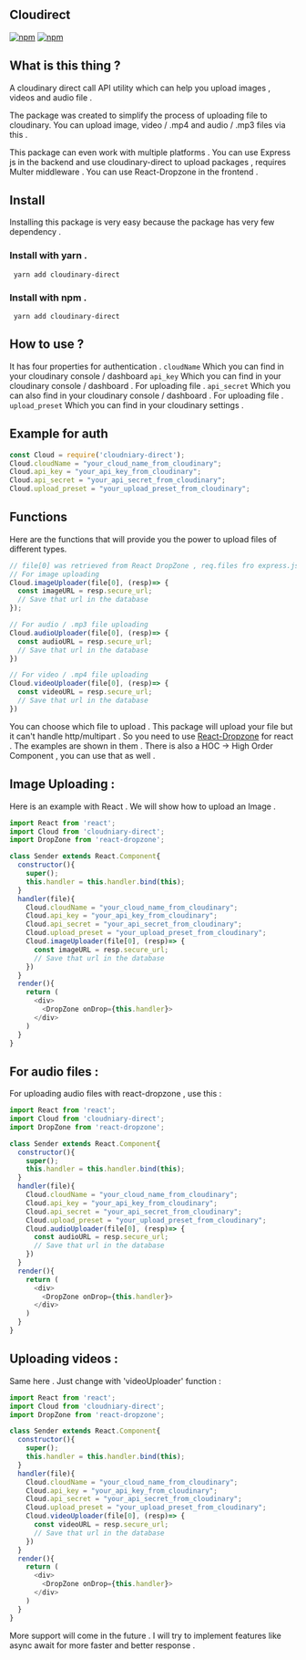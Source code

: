 ## Cloudirect
[![npm](https://img.shields.io/npm/v/npm.svg)]() [![npm](https://img.shields.io/npm/l/express.svg)]()

## What is this thing ?
A cloudinary direct call API utility which can help you upload images , videos and audio file .

The package was created to simplify the process of uploading file to cloudinary. You can upload image, video / .mp4 and audio / .mp3 files via this .

This package can even work with multiple platforms . You can use Express js in the backend and use cloudinary-direct to upload packages , requires Multer middleware . You can use React-Dropzone in the frontend .

## Install
Installing this package is very easy because the package has very few dependency .
### Install with yarn .
<code> yarn add cloudinary-direct </code>
### Install with npm .
<code> yarn add cloudinary-direct </code>

## How to use ?

It has four properties for authentication .
<code>cloudName</code> Which you can find in your cloudinary console / dashboard
<code>api_key</code> Which you can find in your cloudinary console / dashboard . For uploading file .
<code>api_secret</code> Which you can also find in your cloudinary console / dashboard . For uploading file .
<code>upload_preset</code> Which you can find in your cloudinary settings .

## Example for auth
```javascript
const Cloud = require('cloudniary-direct');
Cloud.cloudName = "your_cloud_name_from_cloudinary";
Cloud.api_key = "your_api_key_from_cloudinary";
Cloud.api_secret = "your_api_secret_from_cloudinary";
Cloud.upload_preset = "your_upload_preset_from_cloudinary";
```

## Functions
Here are the functions that will provide you the power to upload files of different types.
```javascript
// file[0] was retrieved from React DropZone , req.files fro express.js
// For image uploading
Cloud.imageUploader(file[0], (resp)=> {
  const imageURL = resp.secure_url;
  // Save that url in the database
});

// For audio / .mp3 file uploading
Cloud.audioUploader(file[0], (resp)=> {
  const audioURL = resp.secure_url;
  // Save that url in the database
})

// For video / .mp4 file uploading
Cloud.videoUploader(file[0], (resp)=> {
  const videoURL = resp.secure_url;
  // Save that url in the database
})
```

You can choose which file to upload . This package will upload your file but it can't handle http/multipart . So you need to use [React-Dropzone](https://react-dropzone.js.org) for react . The examples are shown in them . There is also a HOC -> High Order Component , you can use that as well .

## Image Uploading :
Here is an example with React . We will show how to upload an Image .
```javascript
import React from 'react';
import Cloud from 'cloudniary-direct';
import DropZone from 'react-dropzone';

class Sender extends React.Component{
  constructor(){
    super();
    this.handler = this.handler.bind(this);
  }
  handler(file){
    Cloud.cloudName = "your_cloud_name_from_cloudinary";
    Cloud.api_key = "your_api_key_from_cloudinary";
    Cloud.api_secret = "your_api_secret_from_cloudinary";
    Cloud.upload_preset = "your_upload_preset_from_cloudinary";
    Cloud.imageUploader(file[0], (resp)=> {
      const imageURL = resp.secure_url;
      // Save that url in the database
    })
  }
  render(){
    return (
      <div>
        <DropZone onDrop={this.handler}>
      </div>
    )
  }
}

```
## For audio files :
For uploading audio files with react-dropzone , use this :
```javascript
import React from 'react';
import Cloud from 'cloudniary-direct';
import DropZone from 'react-dropzone';

class Sender extends React.Component{
  constructor(){
    super();
    this.handler = this.handler.bind(this);
  }
  handler(file){
    Cloud.cloudName = "your_cloud_name_from_cloudinary";
    Cloud.api_key = "your_api_key_from_cloudinary";
    Cloud.api_secret = "your_api_secret_from_cloudinary";
    Cloud.upload_preset = "your_upload_preset_from_cloudinary";
    Cloud.audioUploader(file[0], (resp)=> {
      const audioURL = resp.secure_url;
      // Save that url in the database
    })
  }
  render(){
    return (
      <div>
        <DropZone onDrop={this.handler}>
      </div>
    )
  }
}

```

## Uploading videos :
Same here . Just change with 'videoUploader' function :
```javascript
import React from 'react';
import Cloud from 'cloudniary-direct';
import DropZone from 'react-dropzone';

class Sender extends React.Component{
  constructor(){
    super();
    this.handler = this.handler.bind(this);
  }
  handler(file){
    Cloud.cloudName = "your_cloud_name_from_cloudinary";
    Cloud.api_key = "your_api_key_from_cloudinary";
    Cloud.api_secret = "your_api_secret_from_cloudinary";
    Cloud.upload_preset = "your_upload_preset_from_cloudinary";
    Cloud.videoUploader(file[0], (resp)=> {
      const videoURL = resp.secure_url;
      // Save that url in the database
    })
  }
  render(){
    return (
      <div>
        <DropZone onDrop={this.handler}>
      </div>
    )
  }
}

```

More support will come in the future . I will try to implement features like async await for more faster and better response .